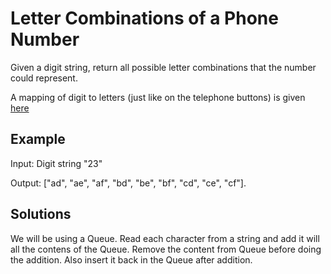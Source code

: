 # Letter Combinations of a Phone Number

Given a digit string, return all possible letter combinations that the number could represent.

A mapping of digit to letters (just like on the telephone buttons) is given [here](./telephone-keypad.jpg)

## Example
Input: Digit string "23"

Output: ["ad", "ae", "af", "bd", "be", "bf", "cd", "ce", "cf"]. 

## Solutions
We will be using a Queue. Read each character from a string and add it will all the contens of the Queue. Remove the content from Queue before doing the addition. Also insert it back in the Queue after addition.